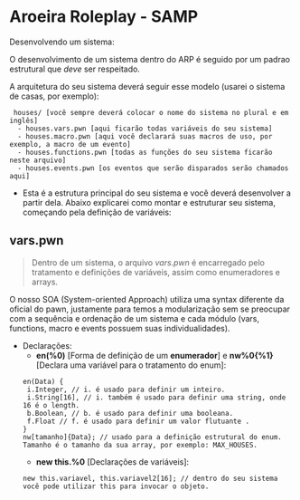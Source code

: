 # Aroeira Roleplay - SAMP

Desenvolvendo um sistema:

 O desenvolvimento de um sistema dentro do ARP é seguido por um padrao estrutural que _deve_ ser respeitado.
 
 A arquitetura do seu sistema deverá seguir esse modelo (usarei o sistema de casas, por exemplo):
  ```
   houses/ [você sempre deverá colocar o nome do sistema no plural e em inglês]
    - houses.vars.pwn [aqui ficarão todas variáveis do seu sistema]
    - houses.macro.pwn [aqui você declarará suas macros de uso, por exemplo, a macro de um evento]
    - houses.functions.pwn [todas as funções do seu sistema ficarão neste arquivo]
    - houses.events.pwn [os eventos que serão disparados serão chamados aqui]
  ```
    
 * Esta é a estrutura principal do seu sistema e você deverá desenvolver a partir dela. Abaixo explicarei como montar e estruturar seu sistema, começando pela definição de variáveis:

## vars.pwn
> Dentro de um sistema, o arquivo _vars.pwn_ é encarregado pelo tratamento e definições de variáveis, assim como enumeradores e arrays.

O nosso SOA (System-oriented Approach) utiliza uma syntax diferente da oficial do pawn, justamente para temos a modularização sem se preocupar com a sequência e ordenação de um sistema e cada módulo (vars, functions, macro e events possuem suas individualidades).

* Declarações:
  - **en(%0)** [Forma de definição de um **enumerador**] e **nw%0{%1}** [Declara uma variável para o tratamento do enum]:
  ```
  en(Data) {
   i.Integer, // i. é usado para definir um inteiro.
   i.String[16], // i. também é usado para definir uma string, onde 16 é o length.
   b.Boolean, // b. é usado para definir uma booleana.
   f.Float // f. é usado para definir um valor flutuante .
  }
  nw[tamanho]{Data}; // usado para a definição estrutural do enum. Tamanho é o tamanho da sua array, por exemplo: MAX_HOUSES.
  ```
  - **new this.%0** [Declarações de variáveis]:
  ```
  new this.variavel, this.variavel2[16]; // dentro do seu sistema você pode utilizar this para invocar o objeto.
  ```
